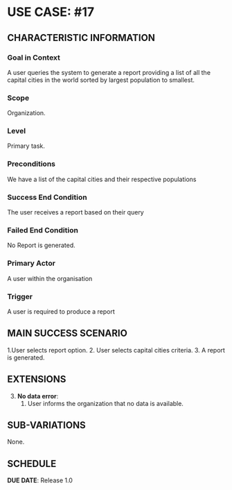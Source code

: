 # USE CASE: #17

## CHARACTERISTIC INFORMATION

### Goal in Context
A user queries the system to generate a report providing a list of all the capital cities in the world sorted by largest population to smallest.


### Scope

Organization.

### Level

Primary task.

### Preconditions

We have a list of the capital cities and their respective populations

### Success End Condition

The user receives a report based on their query

### Failed End Condition

No Report is generated.

### Primary Actor

A user within the organisation

### Trigger

A user is required to produce a report

## MAIN SUCCESS SCENARIO

1.User selects report option.
2. User selects capital cities criteria.
3. A report is generated.

## EXTENSIONS

3. **No data error**:
    1. User informs the organization that no data is available.

## SUB-VARIATIONS

None.

## SCHEDULE

**DUE DATE**: Release 1.0